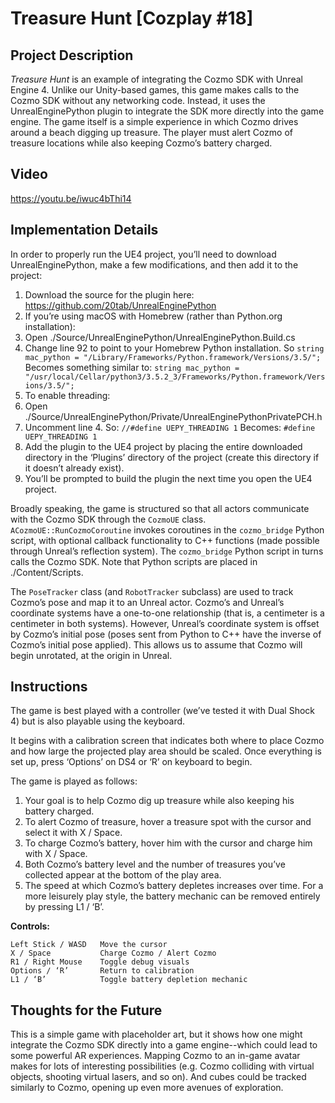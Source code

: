 # Treasure Hunt [Cozplay #18]
## Project Description

_Treasure Hunt_ is an example of integrating the Cozmo SDK with Unreal Engine 4. Unlike our Unity-based games, this game makes calls to the Cozmo SDK without any networking code. Instead, it uses the UnrealEnginePython plugin to integrate the SDK more directly into the game engine. The game itself is a simple experience in which Cozmo drives around a beach digging up treasure. The player must alert Cozmo of treasure locations while also keeping Cozmo’s battery charged.

## Video
https://youtu.be/iwuc4bThi14

## Implementation Details

In order to properly run the UE4 project, you’ll need to download UnrealEnginePython, make a few modifications, and then add it to the project:

1. Download the source for the plugin here: https://github.com/20tab/UnrealEnginePython
2. If you’re using macOS with Homebrew (rather than Python.org installation):
 3. Open ./Source/UnrealEnginePython/UnrealEnginePython.Build.cs
 4. Change line 92 to point to your Homebrew Python installation. So 
 `string mac_python = "/Library/Frameworks/Python.framework/Versions/3.5/";`
 Becomes something similar to:
 `string mac_python = "/usr/local/Cellar/python3/3.5.2_3/Frameworks/Python.framework/Versions/3.5/";`
8. To enable threading:
 9. Open ./Source/UnrealEnginePython/Private/UnrealEnginePythonPrivatePCH.h
 10. Uncomment line 4. So:
 `//#define UEPY_THREADING 1`
 Becomes:
 `#define UEPY_THREADING 1`
14. Add the plugin to the UE4 project by placing the entire downloaded directory in the ‘Plugins’ directory of the project (create this directory if it doesn’t already exist).
15. You’ll be prompted to build the plugin the next time you open the UE4 project.


Broadly speaking, the game is structured so that all actors communicate with the Cozmo SDK through the `CozmoUE` class. `ACozmoUE::RunCozmoCoroutine` invokes coroutines in the `cozmo_bridge` Python script, with optional callback functionality to C++ functions (made possible through Unreal’s reflection system). The `cozmo_bridge` Python script in turns calls the Cozmo SDK. Note that Python scripts are placed in ./Content/Scripts.


The `PoseTracker` class (and `RobotTracker` subclass) are used to track Cozmo’s pose and map it to an Unreal actor. Cozmo’s and Unreal’s coordinate systems have a one-to-one relationship (that is, a centimeter is a centimeter in both systems). However, Unreal’s coordinate system is offset by Cozmo’s initial pose (poses sent from Python to C++ have the inverse of Cozmo’s initial pose applied). This allows us to assume that Cozmo will begin unrotated, at the origin in Unreal.

## Instructions

The game is best played with a controller (we’ve tested it with Dual Shock 4) but is also playable using the keyboard.


It begins with a calibration screen that indicates both where to place Cozmo and how large the projected play area should be scaled. Once everything is set up, press ‘Options’ on DS4 or ‘R’ on keyboard to begin.

The game is played as follows:

1. Your goal is to help Cozmo dig up treasure while also keeping his battery charged.
2. To alert Cozmo of treasure, hover a treasure spot with the cursor and select it with X / Space.
3. To charge Cozmo’s battery, hover him with the cursor and charge him with X / Space.
4. Both Cozmo’s battery level and the number of treasures you’ve collected appear at the bottom of the play area.
5. The speed at which Cozmo’s battery depletes increases over time. For a more leisurely play style, the battery mechanic can be removed entirely by pressing L1 / ‘B’.


**Controls:**

    Left Stick / WASD	Move the cursor
    X / Space 		    Charge Cozmo / Alert Cozmo
    R1 / Right Mouse 	Toggle debug visuals
    Options / ‘R’		Return to calibration
    L1 / ‘B’		    Toggle battery depletion mechanic

## Thoughts for the Future

This is a simple game with placeholder art, but it shows how one might integrate the Cozmo SDK directly into a game engine--which could lead to some powerful AR experiences. Mapping Cozmo to an in-game avatar makes for lots of interesting possibilities (e.g. Cozmo colliding with virtual objects, shooting virtual lasers, and so on). And cubes could be tracked similarly to Cozmo, opening up even more avenues of exploration.